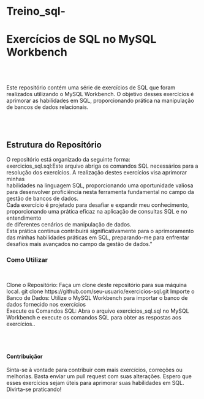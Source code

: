 # Treino_sql-
<H1><strong>Exercícios de SQL no MySQL Workbench</strong></H1>
<br><br>
<P>Este repositório contém uma série de exercícios de SQL que foram realizados utilizando o MySQL Workbench. O objetivo desses exercícios é aprimorar as habilidades em SQL, proporcionando prática na manipulação de bancos de dados relacionais.</P>
<br><br>
<H2><strong>Estrutura do Repositório</strong></H2>
<p>O repositório está organizado da seguinte forma:
<br>
exercicios_sql.sql:Este arquivo abriga os comandos SQL necessários para a resolução dos exercícios. A realização destes exercícios visa aprimorar minhas<br> habilidades na linguagem SQL, proporcionando uma oportunidade valiosa para desenvolver proficiência nesta ferramenta fundamental no campo da gestão de bancos de dados.<br>  Cada exercício é projetado para desafiar e expandir meu conhecimento, proporcionando uma prática eficaz na aplicação de consultas SQL e no entendimento <br> de diferentes cenários de manipulação de dados.<br>Esta prática contínua contribuirá significativamente para o aprimoramento das minhas habilidades práticas em SQL, preparando-me para enfrentar desafios mais avançados no campo da gestão de dados." </p>

<H3><strong>Como Utilizar</strong> </H3>
<br>
<p>Clone o Repositório: Faça um clone deste repositório para sua máquina local.
git clone https://github.com/seu-usuario/exercicios-sql.git
Importe o Banco de Dados: Utilize o MySQL Workbench para importar o banco de dados fornecido nos exercícios
<br>
Execute os Comandos SQL: Abra o arquivo exercicios_sql.sql no MySQL Workbench e execute os comandos SQL para obter as respostas aos exercícios..</p>
<br><br>
<H4><strong>Contribuiçãor</strong> </H4>
<p>Sinta-se à vontade para contribuir com mais exercícios, correções ou melhorias. Basta enviar um pull request com suas alterações.
Espero que esses exercícios sejam úteis para aprimorar suas habilidades em SQL. Divirta-se praticando!</p>
